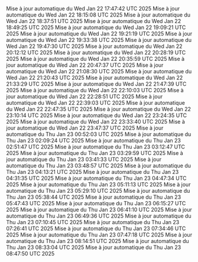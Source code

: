 Mise à jour automatique du Wed Jan 22 17:47:42 UTC 2025
Mise à jour automatique du Wed Jan 22 18:15:08 UTC 2025
Mise à jour automatique du Wed Jan 22 18:37:51 UTC 2025
Mise à jour automatique du Wed Jan 22 18:49:25 UTC 2025
Mise à jour automatique du Wed Jan 22 19:09:21 UTC 2025
Mise à jour automatique du Wed Jan 22 19:21:19 UTC 2025
Mise à jour automatique du Wed Jan 22 19:33:38 UTC 2025
Mise à jour automatique du Wed Jan 22 19:47:30 UTC 2025
Mise à jour automatique du Wed Jan 22 20:12:12 UTC 2025
Mise à jour automatique du Wed Jan 22 20:28:19 UTC 2025
Mise à jour automatique du Wed Jan 22 20:35:59 UTC 2025
Mise à jour automatique du Wed Jan 22 20:47:37 UTC 2025
Mise à jour automatique du Wed Jan 22 21:08:30 UTC 2025
Mise à jour automatique du Wed Jan 22 21:20:43 UTC 2025
Mise à jour automatique du Wed Jan 22 21:33:29 UTC 2025
Mise à jour automatique du Wed Jan 22 21:47:39 UTC 2025
Mise à jour automatique du Wed Jan 22 22:10:03 UTC 2025
Mise à jour automatique du Wed Jan 22 22:28:51 UTC 2025
Mise à jour automatique du Wed Jan 22 22:39:03 UTC 2025
Mise à jour automatique du Wed Jan 22 22:47:35 UTC 2025
Mise à jour automatique du Wed Jan 22 23:10:14 UTC 2025
Mise à jour automatique du Wed Jan 22 23:24:35 UTC 2025
Mise à jour automatique du Wed Jan 22 23:33:40 UTC 2025
Mise à jour automatique du Wed Jan 22 23:47:37 UTC 2025
Mise à jour automatique du Thu Jan 23 00:52:03 UTC 2025
Mise à jour automatique du Thu Jan 23 02:09:24 UTC 2025
Mise à jour automatique du Thu Jan 23 02:51:47 UTC 2025
Mise à jour automatique du Thu Jan 23 03:12:47 UTC 2025
Mise à jour automatique du Thu Jan 23 03:29:59 UTC 2025
Mise à jour automatique du Thu Jan 23 03:41:33 UTC 2025
Mise à jour automatique du Thu Jan 23 03:48:57 UTC 2025
Mise à jour automatique du Thu Jan 23 04:13:21 UTC 2025
Mise à jour automatique du Thu Jan 23 04:31:35 UTC 2025
Mise à jour automatique du Thu Jan 23 04:47:34 UTC 2025
Mise à jour automatique du Thu Jan 23 05:11:13 UTC 2025
Mise à jour automatique du Thu Jan 23 05:29:10 UTC 2025
Mise à jour automatique du Thu Jan 23 05:38:44 UTC 2025
Mise à jour automatique du Thu Jan 23 05:47:43 UTC 2025
Mise à jour automatique du Thu Jan 23 06:15:27 UTC 2025
Mise à jour automatique du Thu Jan 23 06:41:10 UTC 2025
Mise à jour automatique du Thu Jan 23 06:49:36 UTC 2025
Mise à jour automatique du Thu Jan 23 07:10:45 UTC 2025
Mise à jour automatique du Thu Jan 23 07:26:41 UTC 2025
Mise à jour automatique du Thu Jan 23 07:34:46 UTC 2025
Mise à jour automatique du Thu Jan 23 07:47:18 UTC 2025
Mise à jour automatique du Thu Jan 23 08:14:51 UTC 2025
Mise à jour automatique du Thu Jan 23 08:33:04 UTC 2025
Mise à jour automatique du Thu Jan 23 08:47:50 UTC 2025
